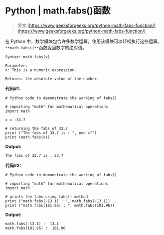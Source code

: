 # Python | math.fabs()函数

> 原文:[https://www.geeksforgeeks.org/python-math-fabs-function/](https://www.geeksforgeeks.org/python-math-fabs-function/)

在 Python 中，数学模块包含许多数学运算，使用该模块可以轻松执行这些运算。`**math.fabs()**`函数返回数字的绝对值。

```
Syntax: math.fabs(x)

Parameter:
x: This is a numeric expression.

Returns: the absolute value of the number.
```

**代码#1:**

```
# Python code to demonstrate the working of fabs()

# importing "math" for mathematical operations 
import math 

x = -33.7

# returning the fabs of 33.7
print ("The fabs of 33.7 is : ", end ="") 
print (math.fabs(x))
```

**Output:**

```
The fabs of 33.7 is : 33.7

```

**代码#2:**

```
# Python code to demonstrate the working of fabs()

# importing "math" for mathematical operations 
import math 

# prints the fabs using fabs() method 
print ("math.fabs(-13.1) : ", math.fabs(-13.1))
print ("math.fabs(101.96) : ", math.fabs(101.96))
```

**Output:**

```
math.fabs(-13.1) :  13.1
math.fabs(101.96) :  101.96

```